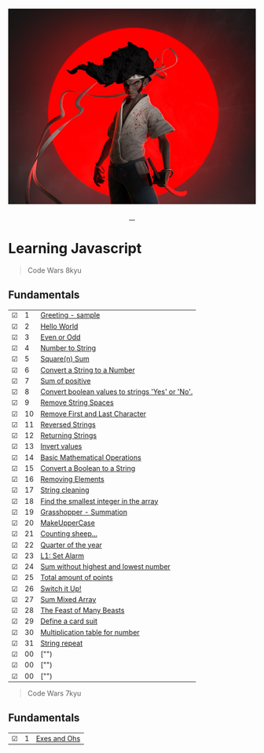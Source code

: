 ![Code Wars | Afro Samurai Style](img/afrosamurai.jpg)

<p align="center">
    <a href="https://github.com/rayanthoney" target="_blank" >
    <img height="35px" src="https://img.shields.io/badge/-C%20O%20D%20E-bb100c?style=plastic&for-the-badge&labelColor=black&logo=Apache&logoColor=b39700  " alt="">&nbsp;&nbsp;
    <img height="35px" src="https://img.shields.io/badge/-W%20A%20R%20S-074a2e?style=plastic&for-the-badge&labelColor=black&logo=ApacheKylin&logoColor=b39700  " alt="">
    </a>
</p>

# Learning Javascript

> Code Wars 8kyu

## Fundamentals

|         |     |                                                                                                 |
| ------- | --- | ----------------------------------------------------------------------------------------------- |
| &#9745; | 1   | [Greeting - sample](functions/8Kyu/1-greeting.js)                                               |
| &#9745; | 2   | [Hello World](fundamentals/8Kyu/hello-world.js)                                                 |
| &#9745; | 3   | [Even or Odd](fundamentals/8Kyu/even-or-odd.js)                                                 |
| &#9745; | 4   | [Number to String](fundamentals/8Kyu/convert-number-to-string.js)                               |
| &#9745; | 5   | [Square(n) Sum](fundamentals/8Kyu/square-n-sum.js)                                              |
| &#9745; | 6   | [Convert a String to a Number](fundamentals/8Kyu/conv-string-to-num.js)                         |
| &#9745; | 7   | [Sum of positive](fundamentals/8Kyu/sum-of-positive.js)                                         |
| &#9745; | 8   | [Convert boolean values to strings 'Yes' or 'No'.](fundamentals/8Kyu/boolean-to-string.js)      |
| &#9745; | 9   | [Remove String Spaces](fundamentals/8Kyu/remove-string-spaces.js)                               |
| &#9745; | 10  | [Remove First and Last Character](fundamentals/8Kyu/remove-first-last-char.js)                  |
| &#9745; | 11  | [Reversed Strings](fundamentals/8Kyu/reversed-strings.js)                                       |
| &#9745; | 12  | [Returning Strings](fundamentals/8Kyu/returning-strings.js)                                     |
| &#9745; | 13  | [Invert values](fundamentals/8Kyu/Invert-values.js)                                             |
| &#9745; | 14  | [Basic Mathematical Operations](fundamentals/8Kyu/basic-mathematical-operations.js)             |
| &#9745; | 15  | [Convert a Boolean to a String](fundamentals/8Kyu/convert-boolean-to-string.js)                 |
| &#9745; | 16  | [Removing Elements](fundamentals/8Kyu/removing-elements.js)                                     |
| &#9745; | 17  | [String cleaning](fundamentals/8Kyu/string-cleaning.js)                                         |
| &#9745; | 18  | [Find the smallest integer in the array](fundamentals/8Kyu/find-smallest-integer-in-array.js)   |
| &#9745; | 19  | [Grasshopper - Summation](fundamentals/8Kyu/grasshopper-summation.js)                           |
| &#9745; | 20  | [MakeUpperCase](fundamentals/8Kyu/make-upper-case.js)                                           |
| &#9745; | 21  | [Counting sheep...](fundamentals/8Kyu/counting-sheep.js)                                        |
| &#9745; | 22  | [Quarter of the year](fundamentals/8Kyu/quarter-of-the-year.js)                                 |
| &#9745; | 23  | [L1: Set Alarm](fundamentals/8Kyu/set-alarm.js)                                                 |
| &#9745; | 24  | [Sum without highest and lowest number](fundamentals/8Kyu/sum-without-highest-lowest-number.js) |
| &#9745; | 25  | [Total amount of points](fundamentals/8Kyu/total-amount-points.js)                              |
| &#9745; | 26  | [Switch it Up!](fundamentals/8Kyu/switch-it-up.js)                                              |
| &#9745; | 27  | [Sum Mixed Array](fundamentals/8Kyu/sum-mixed-array.js)                                         |
| &#9745; | 28  | [The Feast of Many Beasts](fundamentals/8Kyu/feast-of-many-beasts.js)                           |
| &#9745; | 29  | [Define a card suit](fundamentals/8Kyu/define-card-suit.js)                                     |
| &#9745; | 30  | [Multiplication table for number](fundamentals/8Kyu/multiplication-table-number.js)             |
| &#9745; | 31 | [String repeat](fundamentals/8Kyu/string-repeat.js)                                              |
| &#9745; | 00  | ["")                                                                                            |
| &#9745; | 00  | ["")                                                                                            |
| &#9745; | 00  | ["")                                                                                            |

> Code Wars 7kyu

## Fundamentals

|         |     |                                                |
| ------- | --- | ---------------------------------------------- |
| &#9745; | 1   | [Exes and Ohs](fundamentals/7Kyu/exes-ohhs.js) |

<!--
## Loops and Debugging
|     |       |          |
| --- | --- | -------- |
| &#9744; | 7 |[""](./loops/7-only-odds.js) |
| &#9744; | 8 |[""](./loops/8-crazy-caps.js) |
| &#9744; | 9 |[""](./loops/9-bacteria-time.js) |
| &#9744; | 10 |[""](./loops/10-exponentiate.js) |
| &#9744; | 11 |[""](./loops/11-my-slice.js) |
| &#9744; | 12 |[""](./loops/12-my-index-of.js) |
| &#9744; | 13 |[""](./loops/13-most-vowels.js) |

## Coercion and Truthiness
|     |       |          |
| --- | --- | -------- |
| &#9744; | 14 |[""](./coercion/14-how-equal.js) |
| &#9744; | 15 |[""](./coercion/15-is-truthy.js) |
| &#9744; | 16 |[""](./coercion/16-my-or-my-and.js) |
| &#9744; | 17 |[""](./coercion/17-only-one.js) |
| &#9744; | 18 |[""](./coercion/18-zero-dark-thirty.js) |

## Arrays
|     |       |          |
| --- | --- | -------- |
| &#9744; | 19 |[""](./arrays/19-odd-couple.js) |
| &#9744; | 20 |[""](./arrays/20-my-includes.js) |
| &#9744; | 21 |[""](./arrays/21-my-last-index-of.js) |
| &#9744; | 22 |[""](./arrays/22-my-reverse.js) |
| &#9744; | 23 |[""](./arrays/23-my-unshift.js) |
| &#9744; | 24 |[""](./arrays/24-even-and-odd.js) |
| &#9744; | 25 |[""](./arrays/25-array-flattener.js) |
| &#9744; | 26 |[""](./arrays/26-zoo-inventory.js) |
| &#9744; | 27 |[""](./arrays/27-make-grid.js) |
| &#9744; | 28 |[""](./arrays/28-remove-columns.js) |
| &#9744; | 29 |[""](./arrays/29-my-join.js) |
| &#9744; | 30 |[""](./arrays/30-my-slice.js) |
| &#9744; | 31 |[""](./arrays/31-route-array.js) |

## Objects
|     |       |          |
| --- | --- | -------- |
| &#9744; | 32 |[""](./objects/32-last-friday-night.js) |
| &#9744; | 33 |[""](./objects/33-compare-objects.js) |
| &#9744; | 34 |[""](./objects/34-leet-translator.js) |
| &#9744; | 35 |[""](./objects/35-pet-sounds.js) |
| &#9744; | 36 |[""](./objects/36-frequency-analysis.js) |
| &#9744; | 37 |[""](./objects/37-dog-breeder.js) |
| &#9744; | 38 |[""](./objects/38-attendance-check.js) | -->
